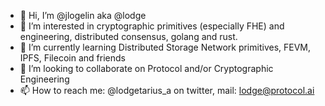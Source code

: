 - 👋 Hi, I’m @jlogelin aka @lodge
- 👀 I’m interested in cryptographic primitives (especially FHE) and engineering, distributed consensus, golang and rust.
- 🌱 I’m currently learning Distributed Storage Network primitives, FEVM, IPFS, Filecoin and friends
- 💞️ I’m looking to collaborate on Protocol and/or Cryptographic Engineering
- 📫 How to reach me: @lodgetarius_a on twitter, mail: lodge@protocol.ai

<!---
jlogelin/jlogelin is a ✨ special ✨ repository because its `README.md` (this file) appears on your GitHub profile.
You can click the Preview link to take a look at your changes.
--->
